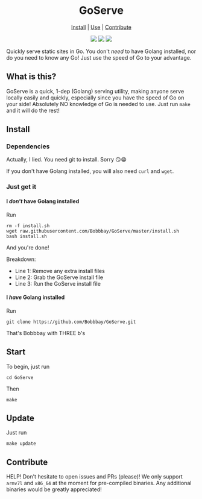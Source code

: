 <h1 align="center"> GoServe </h1>

<p align="center"><a href="#install">Install</a> | <a href="#start">Use</a> | <a href="#contribute">Contribute</a></p>

<p align="center">
  <img src="https://circleci.com/gh/Bobbbay/GoServe.svg?style=svg" href="https://app.circleci.com/github/Bobbbay/GoServe/pipelines"/>
  <img src="https://travis-ci.org/Bobbbay/GoServe.svg?branch=master" href="https://travis-ci.org/Bobbbay/GoServe"/>
  <img src="https://app.bitrise.io/app/b0999db5cd64218a/status.svg?token=3krVYrcb8WhnTUEsSOAB8Q" href="https://app.bitrise.io/app/b0999db5cd64218a"/>
</p>

Quickly serve static sites in Go. You don't *need* to have Golang installed, nor do you need to know any Go! Just use the speed of Go to your advantage.

## What is this?
GoServe is a quick, 1-dep (Golang) serving utility, making anyone serve locally easily and quickly, especially since you have the speed of Go on your side!
Absolutely NO knowledge of Go is needed to use. Just run `make` and it will do the rest!

## Install
### Dependencies
Actually, I lied. You need git to install. Sorry :smirk::grin:

If you don't have Golang installed, you will also need `curl` and `wget`. 

### Just get it
#### I *don't* have Golang installed
Run 
```
rm -f install.sh
wget raw.githubusercontent.com/Bobbbay/GoServe/master/install.sh
bash install.sh
```
And you're done!

Breakdown:
- Line 1: Remove any extra install files
- Line 2: Grab the GoServe install file
- Line 3: Run the GoServe install file

#### I *have* Golang installed
Run 
```
git clone https://github.com/Bobbbay/GoServe.git
```
That's Bobbbay with THREE b's

## Start
To begin, just run 
```
cd GoServe
```
Then
```
make
```

## Update
Just run 
```
make update
```

## Contribute
HELP! Don't hesitate to open issues and PRs (please)!
We only support `armv7l` and `x86_64` at the moment for pre-compiled binaries. Any additional binaries would be greatly appreciated!
